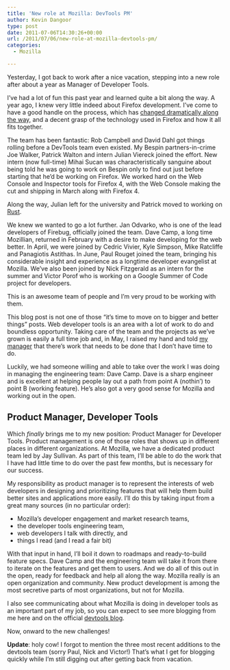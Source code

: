 ```yaml
---
title: 'New role at Mozilla: DevTools PM'
author: Kevin Dangoor
type: post
date: 2011-07-06T14:30:26+00:00
url: /2011/07/06/new-role-at-mozilla-devtools-pm/
categories:
  - Mozilla

---
```

Yesterday, I got back to work after a nice vacation, stepping into a new role after about a year as Manager of Developer Tools.

I&#8217;ve had a lot of fun this past year and learned quite a bit along the way. A year ago, I knew very little indeed about Firefox development. I&#8217;ve come to have a good handle on the process, which has [changed dramatically along the way,][1] and a decent grasp of the technology used in Firefox and how it all fits together.

The team has been fantastic: Rob Campbell and David Dahl got things rolling before a DevTools team even existed. My Bespin partners-in-crime Joe Walker, Patrick Walton and intern Julian Viereck joined the effort. New intern (now full-time) Mihai Sucan was characteristically sanguine about being told he was going to work on Bespin only to find out just before starting that he&#8217;d be working on Firefox. We worked hard on the Web Console and Inspector tools for Firefox 4, with the Web Console making the cut and shipping in March along with Firefox 4.

Along the way, Julian left for the university and Patrick moved to working on [Rust][2].

We knew we wanted to go a lot further. Jan Odvarko, who is one of the lead developers of Firebug, officially joined the team. Dave Camp, a long time Mozillian, returned in February with a desire to make developing for the web better. In April, we were joined by Cedric Vivier, Kyle Simpson, Mike Ratcliffe and Panagiotis Astithas. In June, Paul Rouget joined the team, bringing his considerable insight and experience as a longtime developer evangelist at Mozilla. We&#8217;ve also been joined by Nick Fitzgerald as an intern for the summer and Victor Porof who is working on a Google Summer of Code project for developers.

This is an awesome team of people and I&#8217;m very proud to be working with them.

This blog post is not one of those &#8220;it&#8217;s time to move on to bigger and better things&#8221; posts. Web developer tools is an area with a lot of work to do and boundless opportunity. Taking care of the team and the projects as we&#8217;ve grown is easily a full time job and, in May, I raised my hand and told [my manager][3] that there&#8217;s work that needs to be done that I don&#8217;t have time to do.

Luckily, we had someone willing and able to take over the work I was doing in managing the engineering team: Dave Camp. Dave is a sharp engineer and is excellent at helping people lay out a path from point A (nothin&#8217;) to point B (working feature). He&#8217;s also got a very good sense for Mozilla and working out in the open.

## Product Manager, Developer Tools

Which _finally_ brings me to my new position: Product Manager for Developer Tools. Product management is one of those roles that shows up in different places in different organizations. At Mozilla, we have a dedicated product team led by Jay Sullivan. As part of this team, I&#8217;ll be able to do the work that I have had little time to do over the past few months, but is necessary for our success.

My responsibility as product manager is to represent the interests of web developers in designing and prioritizing features that will help them build better sites and applications more easily. I&#8217;ll do this by taking input from a great many sources (in no particular order):

  * Mozilla&#8217;s developer engagement and market research teams,
  * the developer tools engineering team,
  * web developers I talk with directly, and
  * things I read (and I read a fair bit)

With that input in hand, I&#8217;ll boil it down to roadmaps and ready-to-build feature specs. Dave Camp and the engineering team will take it from there to iterate on the features and get them to users. And we do all of this out in the open, ready for feedback and help all along the way. Mozilla really is an open organization and community. New product development is among the most secretive parts of most organizations, but not for Mozilla.

I also see communicating about what Mozilla is doing in developer tools as an important part of my job, so you can expect to see more blogging from me here and on the official [devtools blog][4].

Now, onward to the new challenges!

**Update**: holy cow! I forgot to mention the three most recent additions to the devtools team (sorry Paul, Nick and Victor!) That&#8217;s what I get for blogging quickly while I&#8217;m still digging out after getting back from vacation.

 [1]: http://mozilla.github.com/process-releases/draft/development_specifics/
 [2]: https://github.com/graydon/rust
 [3]: http://blog.johnath.com/
 [4]: http://blog.mozilla.com/devtools/